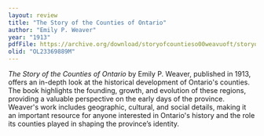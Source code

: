 ```yaml
---
layout: review
title: "The Story of the Counties of Ontario"
author: "Emily P. Weaver"
year: "1913"
pdfFile: https://archive.org/download/storyofcountieso00weavuoft/storyofcountieso00weavuoft.pdf
olid: "OL23369889M"
---
```

*The Story of the Counties of Ontario* by Emily P. Weaver, published in 1913, offers an in-depth look at the historical development of Ontario's counties. The book highlights the founding, growth, and evolution of these regions, providing a valuable perspective on the early days of the province. Weaver's work includes geographic, cultural, and social details, making it an important resource for anyone interested in Ontario's history and the role its counties played in shaping the province’s identity.
